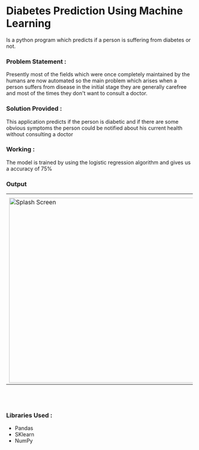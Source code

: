 # Diabetes Prediction Using Machine Learning

Is a python program which predicts if a person is suffering from diabetes or not.

### Problem Statement :

Presently most of the fields which were once completely maintained by the humans are now automated so the main problem which arises when a person suffers 
from disease in the initial stage they are generally carefree and most of the times they don't want to consult a doctor.


### Solution Provided :


This application predicts if the person is diabetic and if there are some obvious symptoms the person could be notified about his current health without consulting a doctor


### Working :


The model is trained by using the logistic regression algorithm and gives us a accuracy of 75%


### Output


 <table align="center">
  <tr>
    <th></th>
   
  </tr>
  <tr>
    <td><img src="https://user-images.githubusercontent.com/74124514/148725757-5cce6728-5ddd-4185-86e6-8501a53a7ece.PNG" alt="Splash Screen" style="width:700px;height:500px;"></td>
    
  </tr>

</table><br><br>


### Libraries Used :

* Pandas
* SKlearn
* NumPy
